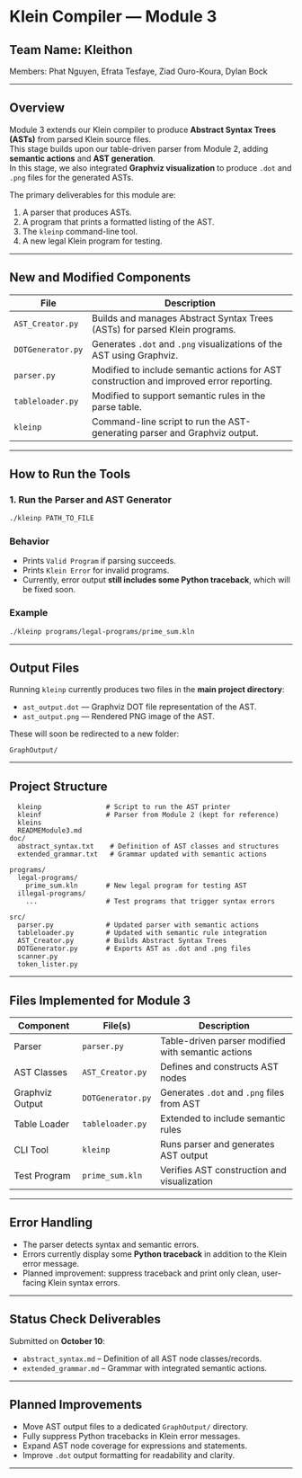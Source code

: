 # **Klein Compiler — Module 3**

## **Team Name: Kleithon**  
Members: Phat Nguyen, Efrata Tesfaye, Ziad Ouro-Koura, Dylan Bock  

---

## **Overview**

Module 3 extends our Klein compiler to produce **Abstract Syntax Trees (ASTs)** from parsed Klein source files.  
This stage builds upon our table-driven parser from Module 2, adding **semantic actions** and **AST generation**.  
In this stage, we also integrated **Graphviz visualization** to produce `.dot` and `.png` files for the generated ASTs.

The primary deliverables for this module are:
1. A parser that produces ASTs.
2. A program that prints a formatted listing of the AST.
3. The `kleinp` command-line tool.
4. A new legal Klein program for testing.

---
## **New and Modified Components**

| File | Description |
|------|--------------|
| `AST_Creator.py` | Builds and manages Abstract Syntax Trees (ASTs) for parsed Klein programs. |
| `DOTGenerator.py` | Generates `.dot` and `.png` visualizations of the AST using Graphviz. |
| `parser.py` | Modified to include semantic actions for AST construction and improved error reporting. |
| `tableloader.py` | Modified to support semantic rules in the parse table. |
| `kleinp` | Command-line script to run the AST-generating parser and Graphviz output. |

---


## **How to Run the Tools**

### **1. Run the Parser and AST Generator**
```bash
./kleinp PATH_TO_FILE
```

### **Behavior**
- Prints `Valid Program` if parsing succeeds.  
- Prints `Klein Error` for invalid programs.  
- Currently, error output **still includes some Python traceback**, which will be fixed soon.  

### **Example**
```bash
./kleinp programs/legal-programs/prime_sum.kln
```

---

## **Output Files**

Running `kleinp` currently produces two files in the **main project directory**:
- `ast_output.dot` — Graphviz DOT file representation of the AST.
- `ast_output.png` — Rendered PNG image of the AST.

These will soon be redirected to a new folder:
```
GraphOutput/
```

---

## **Project Structure**

```
  kleinp                # Script to run the AST printer
  kleinf                # Parser from Module 2 (kept for reference)
  kleins
  READMEModule3.md
doc/
  abstract_syntax.txt    # Definition of AST classes and structures
  extended_grammar.txt   # Grammar updated with semantic actions

programs/
  legal-programs/
    prime_sum.kln       # New legal program for testing AST
  illegal-programs/
    ...                 # Test programs that trigger syntax errors
    
src/
  parser.py             # Updated parser with semantic actions
  tableloader.py        # Updated with semantic rule integration
  AST_Creator.py        # Builds Abstract Syntax Trees
  DOTGenerator.py       # Exports AST as .dot and .png files
  scanner.py
  token_lister.py
```
---
## **Files Implemented for Module 3**

| Component | File(s) | Description |
|------------|----------|-------------|
| Parser | `parser.py` | Table-driven parser modified with semantic actions |
| AST Classes | `AST_Creator.py` | Defines and constructs AST nodes |
| Graphviz Output | `DOTGenerator.py` | Generates `.dot` and `.png` files from AST |
| Table Loader | `tableloader.py` | Extended to include semantic rules |
| CLI Tool | `kleinp` | Runs parser and generates AST output |
| Test Program | `prime_sum.kln` | Verifies AST construction and visualization |

---

## **Error Handling**

- The parser detects syntax and semantic errors.
- Errors currently display some **Python traceback** in addition to the Klein error message.
- Planned improvement: suppress traceback and print only clean, user-facing Klein syntax errors.

---

## **Status Check Deliverables**

Submitted on **October 10**:
- `abstract_syntax.md` – Definition of all AST node classes/records.
- `extended_grammar.md` – Grammar with integrated semantic actions.

---

## **Planned Improvements**
- Move AST output files to a dedicated `GraphOutput/` directory.  
- Fully suppress Python tracebacks in Klein error messages.  
- Expand AST node coverage for expressions and statements.  
- Improve `.dot` output formatting for readability and clarity.

---

